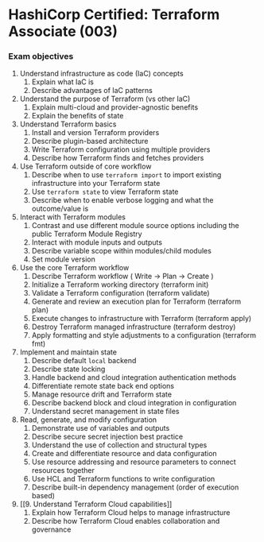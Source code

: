 
# HashiCorp Certified: Terraform Associate (003)

### Exam objectives

1. Understand infrastructure as code (IaC) concepts
	1. Explain what IaC is
	2. Describe advantages of IaC patterns
2. Understand the purpose of Terraform (vs other IaC)
	1. Explain multi-cloud and provider-agnostic benefits
	2. Explain the benefits of state
3. Understand Terraform basics
	1. Install and version Terraform providers
	2. Describe plugin-based architecture
	3. Write Terraform configuration using multiple providers
	4. Describe how Terraform finds and fetches providers
4. Use Terraform outside of core workflow
	1. Describe when to use `terraform import` to import existing infrastructure into your Terraform state
	2. Use `terraform state` to view Terraform state
	3. Describe when to enable verbose logging and what the outcome/value is
5. Interact with Terraform modules
	1. Contrast and use different module source options including the public Terraform Module Registry
	2. Interact with module inputs and outputs
	3. Describe variable scope within modules/child modules
	4. Set module version
6. Use the core Terraform workflow
	1. Describe Terraform workflow ( Write -> Plan -> Create )
	2. Initialize a Terraform working directory (terraform init)
	3. Validate a Terraform configuration (terraform validate)
	4. Generate and review an execution plan for Terraform (terraform plan)
	5. Execute changes to infrastructure with Terraform (terraform apply)
	6. Destroy Terraform managed infrastructure (terraform destroy)
	7. Apply formatting and style adjustments to a configuration (terraform fmt)
7. Implement and maintain state
	1. Describe default `local` backend
	2. Describe state locking
	3. Handle backend and cloud integration authentication methods
	4. Differentiate remote state back end options
	5. Manage resource drift and Terraform state
	6. Describe backend block and cloud integration in configuration
	7. Understand secret management in state files
8. Read, generate, and modify configuration
	1. Demonstrate use of variables and outputs
	2. Describe secure secret injection best practice
	3. Understand the use of collection and structural types
	4. Create and differentiate resource and data configuration
	5. Use resource addressing and resource parameters to connect resources together
	6. Use HCL and Terraform functions to write configuration
	7. Describe built-in dependency management (order of execution based)
9. [[9. Understand Terraform Cloud capabilities]]
	1. Explain how Terraform Cloud helps to manage infrastructure
	2. Describe how Terraform Cloud enables collaboration and governance

